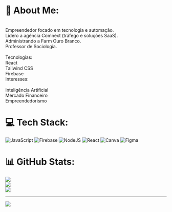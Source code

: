 # 💫 About Me:
<br>Empreendedor focado em tecnologia e automação.<br>Lidero a agência Comnext (tráfego e soluções SaaS).<br>Administrando  a  Farm Ouro Branco.<br>Professor de Sociologia.<br><br>Tecnologias:<br>React<br>Tailwind CSS<br>Firebase<br>Interesses:<br><br>Inteligência Artificial<br>Mercado Financeiro<br>Empreendedorismo


# 💻 Tech Stack:
![JavaScript](https://img.shields.io/badge/javascript-%23323330.svg?style=for-the-badge&logo=javascript&logoColor=%23F7DF1E) ![Firebase](https://img.shields.io/badge/firebase-%23039BE5.svg?style=for-the-badge&logo=firebase) ![NodeJS](https://img.shields.io/badge/node.js-6DA55F?style=for-the-badge&logo=node.js&logoColor=white) ![React](https://img.shields.io/badge/react-%2320232a.svg?style=for-the-badge&logo=react&logoColor=%2361DAFB) ![Canva](https://img.shields.io/badge/Canva-%2300C4CC.svg?style=for-the-badge&logo=Canva&logoColor=white) ![Figma](https://img.shields.io/badge/figma-%23F24E1E.svg?style=for-the-badge&logo=figma&logoColor=white)
# 📊 GitHub Stats:
![](https://github-readme-stats.vercel.app/api?username=WNSilveira&theme=dark&hide_border=false&include_all_commits=false&count_private=false)<br/>
![](https://github-readme-streak-stats.herokuapp.com/?user=WNSilveira&theme=dark&hide_border=false)<br/>
![](https://github-readme-stats.vercel.app/api/top-langs/?username=WNSilveira&theme=dark&hide_border=false&include_all_commits=false&count_private=false&layout=compact)

---
[![](https://visitcount.itsvg.in/api?id=WNSilveira&icon=0&color=0)](https://visitcount.itsvg.in)

<!-- Proudly created with GPRM ( https://gprm.itsvg.in ) -->
